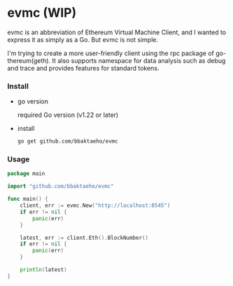 # evmc (WIP)

evmc is an abbreviation of Ethereum Virtual Machine Client, and I wanted to express it as simply as a Go. But evmc is not simple.

I'm trying to create a more user-friendly client using the rpc package of go-thereum(geth).
It also supports namespace for data analysis such as debug and trace and provides features for standard tokens.

### Install

- go version

  required Go version (v1.22 or later)

- install

  ```bash
  go get github.com/bbaktaeho/evmc
  ```

### Usage

```go
package main

import "github.com/bbaktaeho/evmc"

func main() {
    client, err := evmc.New("http://localhost:8545")
	if err != nil {
		panic(err)
	}

    latest, err := client.Eth().BlockNumber()
    if err != nil {
		panic(err)
	}

    println(latest)
}
```
